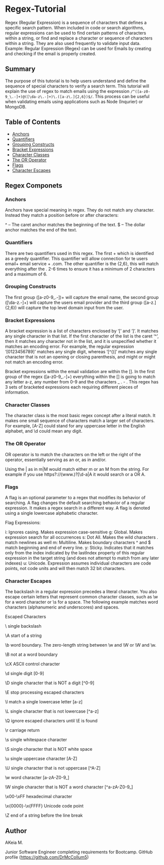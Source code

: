 # Regex-Tutorial

Regex (Regular Expression) is a sequence of characters that defines a specific search pattern. When included in code or search algorithms, regular expressions can be used to find certain patterns of characters within a string, or find and replace a character or sequence of characters within a string. They are also used frequently to validate input data. Example: Regular Expression (Regex) can be used for Emails by creating and checking if the email is properly created.

## Summary

The purpose of this tutorial is to help users understand and define the sequence of special characters to verify a search term. This tutorial will explain the use of regex to match emails using the expression 
`/^([a-z0-9_\.-]+)@([\da-z\.-]+)\.([a-z\.]{2,6})$/`. 
This process can be useful when validating emails using applications such as Node (Inqurier) or MongoDB.

## Table of Contents
- [Anchors](#anchors)
- [Quantifiers](#quantifiers)
- [Grouping Constructs](#grouping-constructs)
- [Bracket Expressions](#bracket-expressions)
- [Character Classes](#character-classes)
- [The OR Operator](#the-or-operator)
- [Flags](#flags)
- [Character Escapes](#character-escapes)

## Regex Componets

### Anchors
Anchors have special meaning in regex. They do not match any character. Instead they match a position before or after characters:

 ^ – The caret anchor matches the beginning of the text.
 $ – The dollar anchor matches the end of the text.

### Quantifiers
There are two quantifiers used in this regex. The first + which is identified as a greedy quantifier. This quantifier will allow connection for te users email+ email service + .com. The other quantifier is the {2,6}, this will match everything after the . 2-6 times to ensure it has a minimum of 2 characters and a maximum of 6. 

### Grouping Constructs
The first group ([a-z0-9_\.-])+ will capture the email name, the second group ([\da-z\.-]+) will capture the users email provider and the third group ([a-z\.]{2,6}) will capture the top level domain input from the user. 

### Bracket Expressions
A bracket expression is a list of characters enclosed by ‘[’ and ‘]’. It matches any single character in that list. If the first character of the list is the caret ‘^’, then it matches any character not in the list, and it is unspecified whether it matches an encoding error. For example, the regular expression ‘[0123456789]’ matches any single digit, whereas ‘[^()]’ matches any single character that is not an opening or closing parenthesis, and might or might not match an encoding error.

Bracket expressions within the email validation are within the []. 
In the first group of the regex ([a-z0-9_\.-]+) everything within the [] is going to match any letter a-z, any number from 0-9 and the characters _ . - . This regex has 3 sets of bracketed expressions each requiring different pieces of information. 

### Character Classes
The character class is the most basic regex concept after a literal match. It makes one small sequence of characters match a larger set of characters. For example, [A-Z] could stand for any uppercase letter in the English alphabet, and \d could mean any digit.

### The OR Operator
OR operator is to match the characters on the left or the right of the operator, essentially serving as an or, as in and/or. 

Using the | as in m|M would match either m or an M from the string. For example if you use https?:\/\/(www\.)?[\d-a|A it would search or a OR A. 

### Flags
A flag is an optional parameter to a regex that modifies its behavior of searching. A flag changes the default searching behavior of a regular expression. It makes a regex search in a different way. A flag is denoted using a single lowercase alphabetic character.

Flag Expressions:

i: Ignores casing. Makes expression case-sensitive
g: Global. Makes expression search for all occurrences
s: Dot All. Makes the wild characters . match newlines as well
m: Multiline. Makes boundary characters ^ and $ match beginning and end of every line.
y: Sticky. Indicates that it matches only from the index indicated by the lastIndex property of this regular expression in the target string (and does not attempt to match from any later indexes)
u: Unicode. Expression assumes individual characters are code points, not code units and will then match 32 bit characters.

### Character Escapes

The backslash in a regular expression precedes a literal character. You also escape certain letters that represent common character classes, such as \w for a word character or \s for a space. The following example matches word characters (alphanumeric and underscores) and spaces.

Escaped Characters

\\    single backslash

\A    start of a string

\b    word boundary. The zero-length string between \w and \W or \W and \w.

\B    not at a word boundary

\cX   ASCII control character

\d    single digit [0-9]

\D    single character that is NOT a digit [^0-9]

\E    stop processing escaped characters

\l    match a single lowercase letter [a-z]

\L    single character that is not lowercase [^a-z]

\Q    ignore escaped characters until \E is found

\r    carriage return

\s    single whitespace character

\S    single character that is NOT white space

\u    single uppercase character [A-Z]

\U    single character that is not uppercase [^A-Z]

\w    word character [a-zA-Z0-9_]

\W    single character that is NOT a word character [^a-zA-Z0-9_]

\x00-\xFF  hexadecimal character

\x{0000}-\x{FFFF}   Unicode code point

\Z    end of a string before the line break

## Author
AKeia M.

Junior Software Engineer completing requirements for Bootcamp.
 GitHub profile (https://github.com/DrMcCollum5)
